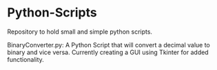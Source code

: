 # Python-Scripts

Repository to hold small and simple python scripts.

BinaryConverter.py:
	A Python Script that will convert a decimal value to binary and vice versa. Currently creating a GUI using Tkinter for added functionality. 
